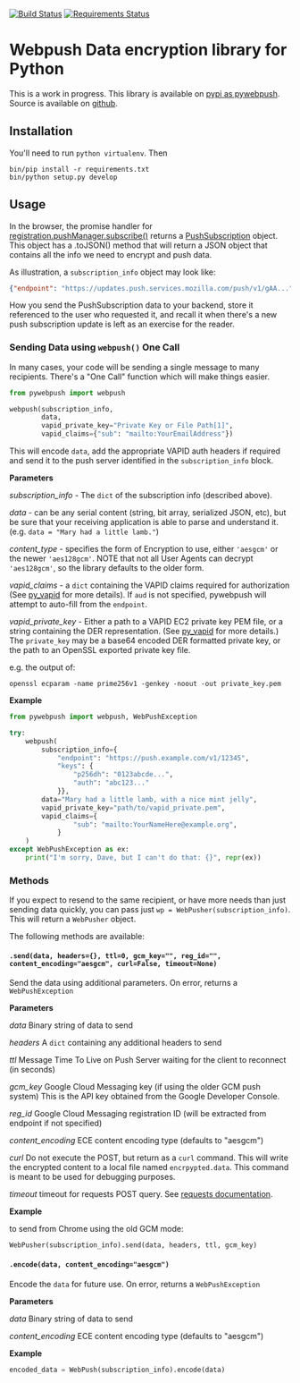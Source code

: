 [![Build
Status](https://travis-ci.org/web-push-libs/pywebpush.svg?branch=master)](https://travis-ci.org/web-push-libs/pywebpush)
[![Requirements
Status](https://requires.io/github/web-push-libs/pywebpush/requirements.svg?branch=master)](https://requires.io/github/web-push-libs/pywebpush/requirements/?branch=master)

# Webpush Data encryption library for Python

This is a work in progress.
This library is available on [pypi as pywebpush](https://pypi.python.org/pypi/pywebpush).
Source is available on
[github](https://github.com/mozilla-services/pywebpush).

## Installation

You'll need to run `python virtualenv`.
Then

```
bin/pip install -r requirements.txt
bin/python setup.py develop
```

## Usage

In the browser, the promise handler for
[registration.pushManager.subscribe()](https://developer.mozilla.org/en-US/docs/Web/API/PushManager/subscribe)
returns a
[PushSubscription](https://developer.mozilla.org/en-US/docs/Web/API/PushSubscription)
object. This object has a .toJSON() method that will return a JSON object that contains all the info we need to encrypt
and push data.

As illustration, a `subscription_info` object may look like:

```json
{"endpoint": "https://updates.push.services.mozilla.com/push/v1/gAA...", "keys": {"auth": "k8J...", "p256dh": "BOr..."}}
```

How you send the PushSubscription data to your backend, store it
referenced to the user who requested it, and recall it when there's
a new push subscription update is left as an exercise for the
reader.

### Sending Data using `webpush()` One Call

In many cases, your code will be sending a single message to many
recipients. There's a "One Call" function which will make things
easier.

```python
from pywebpush import webpush

webpush(subscription_info,
        data,
        vapid_private_key="Private Key or File Path[1]",
        vapid_claims={"sub": "mailto:YourEmailAddress"})
```

This will encode `data`, add the appropriate VAPID auth headers if required and send it to the push server identified
in the `subscription_info` block.

**Parameters**

*subscription_info* - The `dict` of the subscription info (described above).

*data* - can be any serial content (string, bit array, serialized JSON, etc), but be sure that your receiving
application is able to parse and understand it. (e.g. `data = "Mary had a little lamb."`)

*content_type* - specifies the form of Encryption to use, either `'aesgcm'` or the newer `'aes128gcm'`. NOTE that 
not all User Agents can decrypt `'aes128gcm'`, so the library defaults to the older form.

*vapid_claims* - a `dict` containing the VAPID claims required for authorization (See
[py_vapid](https://github.com/web-push-libs/vapid/tree/master/python) for more details). If `aud` is not specified,
pywebpush will attempt to auto-fill from the `endpoint`.

*vapid_private_key* - Either a path to a VAPID EC2 private key PEM file, or a string containing the DER representation.
(See [py_vapid](https://github.com/web-push-libs/vapid/tree/master/python) for more details.) The `private_key` may be
a base64 encoded DER formatted private key, or the path to an OpenSSL exported private key file.

e.g. the output of:

```
openssl ecparam -name prime256v1 -genkey -noout -out private_key.pem
```

**Example**

```python
from pywebpush import webpush, WebPushException

try:
    webpush(
        subscription_info={
            "endpoint": "https://push.example.com/v1/12345",
            "keys": {
                "p256dh": "0123abcde...",
                "auth": "abc123..."
            }},
        data="Mary had a little lamb, with a nice mint jelly",
        vapid_private_key="path/to/vapid_private.pem",
        vapid_claims={
                "sub": "mailto:YourNameHere@example.org",
            }
    )
except WebPushException as ex:
    print("I'm sorry, Dave, but I can't do that: {}", repr(ex))
```

### Methods

If you expect to resend to the same recipient, or have more needs than just sending data quickly, you
can pass just `wp = WebPusher(subscription_info)`. This will return a `WebPusher` object.

The following methods are available:

#### `.send(data, headers={}, ttl=0, gcm_key="", reg_id="", content_encoding="aesgcm", curl=False, timeout=None)`

Send the data using additional parameters. On error, returns a `WebPushException`

**Parameters**

*data* Binary string of data to send

*headers* A `dict` containing any additional headers to send

*ttl* Message Time To Live on Push Server waiting for the client to reconnect (in seconds)

*gcm_key* Google Cloud Messaging key (if using the older GCM push system) This is the API key obtained from the Google
Developer Console.

*reg_id* Google Cloud Messaging registration ID (will be extracted from endpoint if not specified)

*content_encoding* ECE content encoding type (defaults to "aesgcm")

*curl* Do not execute the POST, but return as a `curl` command. This will write the encrypted content to a local file
named `encrpypted.data`. This command is meant to be used for debugging purposes.

*timeout* timeout for requests POST query.
See [requests documentation](http://docs.python-requests.org/en/master/user/quickstart/#timeouts).

**Example**

to send from Chrome using the old GCM mode:

```python
WebPusher(subscription_info).send(data, headers, ttl, gcm_key)
```

#### `.encode(data, content_encoding="aesgcm")`

Encode the `data` for future use. On error, returns a `WebPushException`

**Parameters**

*data* Binary string of data to send

*content_encoding* ECE content encoding type (defaults to "aesgcm")

**Example**

```python
encoded_data = WebPush(subscription_info).encode(data)
```


